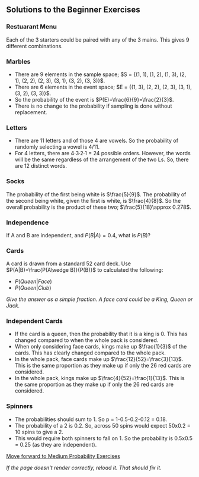 ## Solutions to the Beginner Exercises

### Restuarant Menu
Each of the 3 starters could be paired with any of the 3 mains. This gives 9 different combinations.

### Marbles
- There are 9 elements in the sample space; $S = \{(1, 1), (1, 2), (1, 3), (2, 1), (2, 2), (2, 3), (3, 1), (3, 2), (3, 3)}$.
- There are 6 elements in the event space; $E = \{(1, 3), (2, 2), (2, 3), (3, 1), (3, 2), (3, 3)}$.
- So the probability of the event is $P(E)=\frac{6}{9}=\frac{2}{3}$.
- There is no change to the probability if sampling is done without replacement.

### Letters
- There are 11 letters and of those 4 are vowels. So the probability of randomly selecting a vowel is 4/11.
- For 4 letters, there are 4·3·2·1 = 24 possible orders. However, the words will be the same regardless of the arrangement of the two Ls. So, there are 12 distinct words.

### Socks
The probability of the first being white is $\frac{5}{9}$. The probability of the second being white, given the first is white, is $\frac{4}{8}$. So the overall probability is the product of these two; $\frac{5}{18}\approx 0.278$.

### Independence
If A and B are independent, and $P(B|A)=0.4$, what is $P(B)$?


### Cards
A card is drawn from a standard 52 card deck. Use $P(A|B)=\frac{P(A\wedge B)}{P(B)}$ to calculated the following:
- $P(Queen|Face)$
- $P(Queen|Club)$

*Give the answer as a simple fraction. A face card could be a King, Queen or Jack.*

### Independent Cards
- If the card is a queen, then the probability that it is a king is 0. This has changed compared to when the whole pack is considered. 
- When only considering face cards, kings make up $\frac{1}{3}$ of the cards. This has clearly changed compared to the whole pack.
- In the whole pack, face cards make up $\frac{12}{52}=\frac{3}{13}$. This is the same proportion as they make up if only the 26 red cards are considered.
- In the whole pack, kings make up $\frac{4}{52}=\frac{1}{13}$. This is the same proportion as they make up if only the 26 red cards are considered.

### Spinners
- The probabilities should sum to 1. So p = 1-0.5-0.2-0.12 = 0.18.
- The probability of a 2 is 0.2. So, across 50 spins would expect 50x0.2 = 10 spins to give a 2.
- This would require both spinners to fall on 1. So the probability is 0.5x0.5 = 0.25 (as they are independent).


[Move forward to Medium Probability Exercises](https://github.com/UMdecisionsupport/DecisionSupport2023/blob/main/Probability/Medium.md)

*If the page doesn't render correctly, reload it. That should fix it.*
